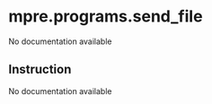 mpre.programs.send_file
========
No documentation available

Instruction
--------
No documentation available